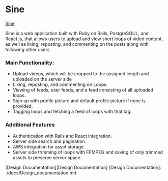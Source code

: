 # Sine

[Sine](http://sine-app.heroku.com)

Sine is a web application built with Ruby on Rails, PostgreSQUL, and React.js,
that allows users to upload and view short loops of video content, as well as
liking, reposting, and commenting on the posts along with following other users.

### Main Functionality:

* Upload videos, which will be cropped to the assigned length and uploaded on the
server side
* Liking, reposting, and commenting on Loops.
* Viewing of feeds, user feeds, and a feed consisting of all uploaded loops.
* Sign up with profile picture and default profile picture if none is provided.
* Tagging loops and fetching a feed of loops with that tag.

### Additional Features
* Authentication with Rails and React integration.
* Server side search and pagination.
* AWS integration for asset storage.
* Server side trimming of loops with FFMPEG and saving of only trimmed assets
to preserve server space.


[Design Documentation][Design Documentation]
[Design Documentation]: ./docs/Design_documentation.md
